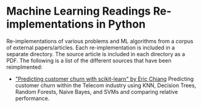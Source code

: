 # Machine Learning Readings Re-implementations in Python
Re-implementations of various problems and ML algorithms from a corpus of external papers/articles. Each re-implementation is included in a separate directory. The source article is included in each directory as a PDF. The following is a list of the different sources that have been reimplmented:

- ["Predicting customer churn with scikit-learn" by Eric Chiang](predicting_customer_churn/)
    Predicting customer churn within the Telecom industry using KNN, Decision Trees, Random Forests, Naive Bayes, and SVMs and comparing relative performance.

  

